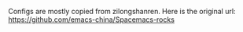 Configs are mostly copied from zilongshanren.
Here is the original url: https://github.com/emacs-china/Spacemacs-rocks